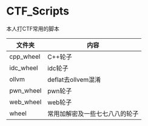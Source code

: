 # CTF_Scripts

本人打CTF常用的脚本

| 文件夹    | 内容                           |
| --------- | ------------------------------ |
| cpp_wheel | C++轮子                        |
| idc_wheel | idc轮子                        |
| ollvm     | deflat去ollvem混淆             |
| pwn_wheel | pwn轮子                        |
| web_wheel | web轮子                        |
| wheel     | 常用加解密及一些七七八八的轮子 |

